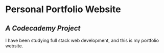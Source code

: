 # Personal Portfolio Website
## *A Codecademy Project*

I have been studying full stack web development, and this is my portfolio website.
